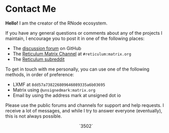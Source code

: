 [title]: <> (Contact)
# Contact Me

**Hello!** I am the creator of the RNode ecosystem.

If you have any general questions or comments about any of the projects I maintain, I encourage you to post it in one of the following places:

- The [discussion forum](https://github.com/markqvist/Reticulum/discussions) on GitHub
- The [Reticulum Matrix Channel](#reticulum:matrix.org) at `#reticulum:matrix.org`
- The [Reticulum subreddit](https://reddit.com/r/reticulum)

To get in touch with me personally, you can use one of the following methods, in order of preference:

- LXMF at `8dd57a738226809646089335a6b03695`
- Matrix using `@unsignedmark:matrix.org`
- Email by using the address mark at unsigned dot io
 
Please use the public forums and channels for support and help requests. I receive a lot of messages, and while I try to answer everyone (eventually), this is not always possible.

<center>`3502`</center>